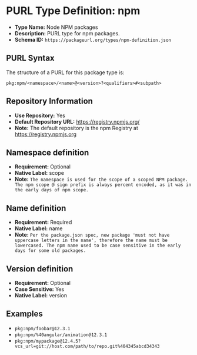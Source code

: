 <!--  NOTE: Auto-generated from the JSON PURL type definition.
Do not manually edit this file. Edit the JSON type definition instead. -->

# PURL Type Definition: npm

- **Type Name:** Node NPM packages
- **Description:** PURL type for npm packages.
- **Schema ID:** `https://packageurl.org/types/npm-definition.json`

## PURL Syntax

The structure of a PURL for this package type is:

    pkg:npm/<namespace>/<name>@<version>?<qualifiers>#<subpath>

## Repository Information

- **Use Repository:** Yes
- **Default Repository URL:** https://registry.npmjs.org/
- **Note:** The default repository is the npm Registry at https://registry.npmjs.org

## Namespace definition

- **Requirement:** Optional
- **Native Label:** scope
- **Note:** `The namespace is used for the scope of a scoped NPM package. The npm scope @ sign prefix is always percent encoded, as it was in the early days of npm scope.`

## Name definition

- **Requirement:** Required
- **Native Label:** name
- **Note:** `Per the package.json spec, new package 'must not have uppercase letters in the name', therefore the name must be lowercased. The npm name used to be case sensitive in the early days for some old packages.`

## Version definition

- **Requirement:** Optional
- **Case Sensitive:** Yes
- **Native Label:** version

## Examples

- `pkg:npm/foobar@12.3.1`
- `pkg:npm/%40angular/animation@12.3.1`
- `pkg:npm/mypackage@12.4.5?vcs_url=git://host.com/path/to/repo.git%404345abcd34343`
